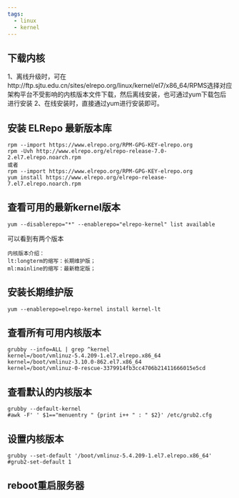 ```yaml
---
tags:
  - linux
  - kernel
---
```



## 下载内核

1、离线升级时，可在http://ftp.sjtu.edu.cn/sites/elrepo.org/linux/kernel/el7/x86_64/RPMS选择对应架构平台不受影响的内核版本文件下载，然后离线安装，也可通过yum下载包后进行安装
2、在线安装时，直接通过yum进行安装即可。


## 安装 ELRepo 最新版本库

```shell
rpm --import https://www.elrepo.org/RPM-GPG-KEY-elrepo.org
rpm -Uvh http://www.elrepo.org/elrepo-release-7.0-2.el7.elrepo.noarch.rpm
或者
rpm --import https://www.elrepo.org/RPM-GPG-KEY-elrepo.org
yum install https://www.elrepo.org/elrepo-release-7.el7.elrepo.noarch.rpm
```

## 查看可用的最新kernel版本

```shell
yum --disablerepo="*" --enablerepo="elrepo-kernel" list available
```

可以看到有两个版本

    内核版本介绍：
    lt:longterm的缩写：长期维护版；
    ml:mainline的缩写：最新稳定版；


## 安装长期维护版

```shell
yum --enablerepo=elrepo-kernel install kernel-lt
```

## 查看所有可用内核版本

```shell
grubby --info=ALL | grep ^kernel
kernel=/boot/vmlinuz-5.4.209-1.el7.elrepo.x86_64
kernel=/boot/vmlinuz-3.10.0-862.el7.x86_64
kernel=/boot/vmlinuz-0-rescue-3379914fb3cc4706b21411666015e5cd
```

## 查看默认的内核版本

```shell
grubby --default-kernel
#awk -F' ' $1=="menuentry " {print i++ " : " $2}' /etc/grub2.cfg
```

## 设置内核版本

```shell
grubby --set-default '/boot/vmlinuz-5.4.209-1.el7.elrepo.x86_64'
#grub2-set-default 1
```


## reboot重启服务器

